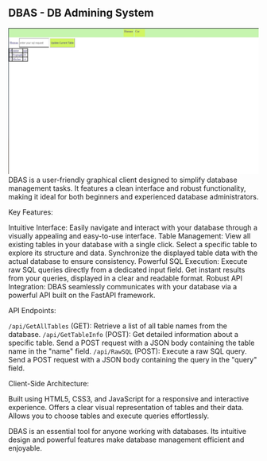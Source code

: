 ## DBAS - DB Admining System
<img src="./other/preview.jpg">
DBAS is a user-friendly graphical client designed to simplify database management tasks. It features a clean interface and robust functionality, making it ideal for both beginners and experienced database administrators.

Key Features:

 Intuitive Interface: Easily navigate and interact with your database through a visually appealing and easy-to-use interface.
 Table Management: 
     View all existing tables in your database with a single click.
     Select a specific table to explore its structure and data.
     Synchronize the displayed table data with the actual database to ensure consistency.
 Powerful SQL Execution:
     Execute raw SQL queries directly from a dedicated input field.
     Get instant results from your queries, displayed in a clear and readable format.
 Robust API Integration: DBAS seamlessly communicates with your database via a powerful API built on the FastAPI framework.

API Endpoints:

 `/api/GetAllTables` (GET): Retrieve a list of all table names from the database.
 `/api/GetTableInfo` (POST): Get detailed information about a specific table. Send a POST request with a JSON body containing the table name in the "name" field.
 `/api/RawSQL` (POST): Execute a raw SQL query. Send a POST request with a JSON body containing the query in the "query" field.

Client-Side Architecture:

 Built using HTML5, CSS3, and JavaScript for a responsive and interactive experience.
 Offers a clear visual representation of tables and their data.
 Allows you to choose tables and execute queries effortlessly.

DBAS is an essential tool for anyone working with databases. Its intuitive design and powerful features make database management efficient and enjoyable.